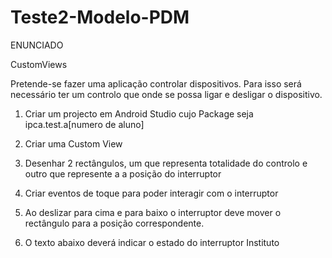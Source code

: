 # Teste2-Modelo-PDM

ENUNCIADO

CustomViews

Pretende-se fazer uma aplicação controlar dispositivos. Para isso será
necessário ter um controlo que onde se possa ligar e desligar o dispositivo.

1. Criar um projecto em Android Studio cujo Package seja ipca.test.a[numero de aluno]

2. Criar uma Custom View

3. Desenhar 2 rectângulos, um que representa totalidade do controlo e outro que represente a a
posição do interruptor

4. Criar eventos de toque para poder interagir com o interruptor

5. Ao deslizar para cima e para baixo o interruptor deve mover o rectângulo para a posição
correspondente.

6. O texto abaixo deverá indicar o estado do interruptor
Instituto
